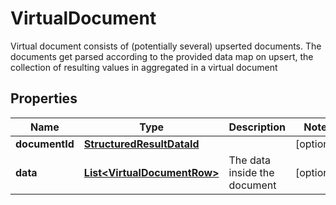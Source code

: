 

# VirtualDocument

Virtual document consists of (potentially several) upserted documents.                The documents get parsed according to the provided data map on upsert, the collection of resulting values in  aggregated in a virtual document

## Properties

| Name | Type | Description | Notes |
|------------ | ------------- | ------------- | -------------|
|**documentId** | [**StructuredResultDataId**](StructuredResultDataId.md) |  |  [optional] |
|**data** | [**List&lt;VirtualDocumentRow&gt;**](VirtualDocumentRow.md) | The data inside the document |  [optional] |



